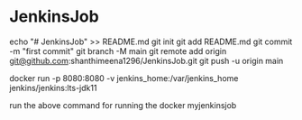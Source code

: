# JenkinsJob

echo "# JenkinsJob" >> README.md
git init
git add README.md
git commit -m "first commit"
git branch -M main
git remote add origin git@github.com:shanthimeena1296/JenkinsJob.git
git push -u origin main

docker run -p 8080:8080 -v jenkins_home:/var/jenkins_home jenkins/jenkins:lts-jdk11

run the above command for running the docker myjenkinsjob

